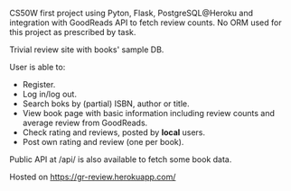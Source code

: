 CS50W first project using Pyton, Flask, PostgreSQL@Heroku and integration with GoodReads API to fetch review counts. No ORM used for this project as prescribed by task.

Trivial review site with books' sample DB.

User is able to:
* Register.
* Log in/log out.
* Search boks by (partial) ISBN, author or title.
* View book page with basic information including review counts and average review from GoodReads.
* Check rating and reviews, posted by __local__ users.
* Post own rating and review (one per book).

Public API at /api/<isbn> is also available to fetch some book data.

Hosted on https://gr-review.herokuapp.com/